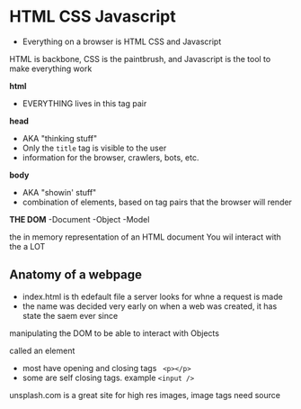 # HTML CSS Javascript

- Everything on a browser is HTML CSS and Javascript

HTML is backbone, CSS is the paintbrush, and Javascript is the tool to make everything work

**html**

- EVERYTHING lives in this tag pair

**head**

- AKA "thinking stuff"
- Only the `title` tag is visible to the user
- information for the browser, crawlers, bots, etc.

**body**

- AKA "showin' stuff"
- combination of elements, based on tag pairs that the browser will render

**THE DOM**
-Document
-Object
-Model

the in memory representation of an HTML document
You wil interact with the a LOT

## Anatomy of a webpage

- index.html is th edefault file a server looks for whne a request is made
- the name was decided very early on when a web was created, it has state the saem ever since

manipulating the DOM to be able to interact with Objects

<html></html> called an element

- most have opening and closing tags ` <p></p>`
- some are self closing tags. example `<input />`

unsplash.com is a great site for high res images, image tags need source
